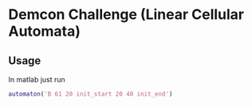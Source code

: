 # Demcon Challenge (Linear Cellular Automata)

## Usage
In matlab just run
```matlab
automaton('B 61 20 init_start 20 40 init_end')
```